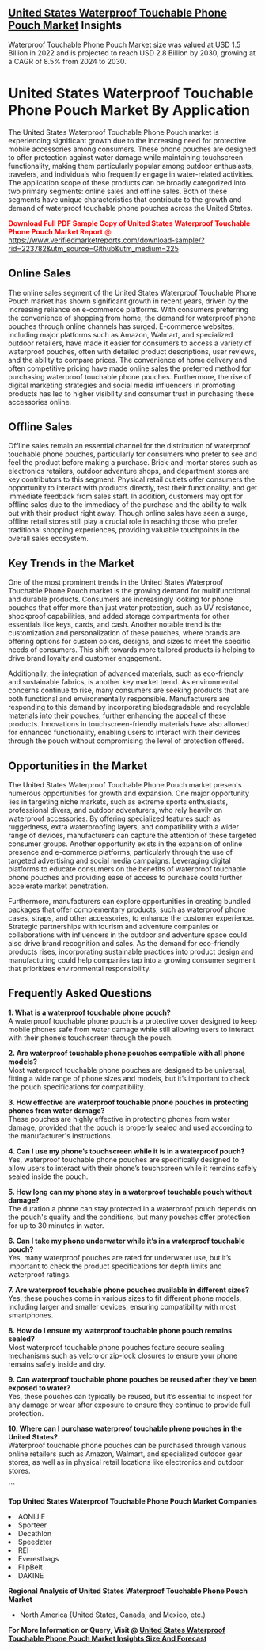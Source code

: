 <h2><a href="https://www.verifiedmarketreports.com/download-sample/?rid=223782&amp;utm_source=Github&amp;utm_medium=225" target="_blank">United States Waterproof Touchable Phone Pouch Market</a> Insights</h2><p>Waterproof Touchable Phone Pouch Market size was valued at USD 1.5 Billion in 2022 and is projected to reach USD 2.8 Billion by 2030, growing at a CAGR of 8.5% from 2024 to 2030.</p><p> <h1>United States Waterproof Touchable Phone Pouch Market By Application</h1> <p>The United States Waterproof Touchable Phone Pouch market is experiencing significant growth due to the increasing need for protective mobile accessories among consumers. These phone pouches are designed to offer protection against water damage while maintaining touchscreen functionality, making them particularly popular among outdoor enthusiasts, travelers, and individuals who frequently engage in water-related activities. The application scope of these products can be broadly categorized into two primary segments: online sales and offline sales. Both of these segments have unique characteristics that contribute to the growth and demand of waterproof touchable phone pouches across the United States.</p> <p><p><span class=""><span style="color: #ff0000;"><strong>Download Full PDF Sample Copy of United States Waterproof Touchable Phone Pouch Market Report</strong> @ </span><a href="https://www.verifiedmarketreports.com/download-sample/?rid=223782&amp;utm_source=Github&amp;utm_medium=225" target="_blank">https://www.verifiedmarketreports.com/download-sample/?rid=223782&amp;utm_source=Github&amp;utm_medium=225</a></span></p></p> <h2>Online Sales</h2> <p>The online sales segment of the United States Waterproof Touchable Phone Pouch market has shown significant growth in recent years, driven by the increasing reliance on e-commerce platforms. With consumers preferring the convenience of shopping from home, the demand for waterproof phone pouches through online channels has surged. E-commerce websites, including major platforms such as Amazon, Walmart, and specialized outdoor retailers, have made it easier for consumers to access a variety of waterproof pouches, often with detailed product descriptions, user reviews, and the ability to compare prices. The convenience of home delivery and often competitive pricing have made online sales the preferred method for purchasing waterproof touchable phone pouches. Furthermore, the rise of digital marketing strategies and social media influencers in promoting products has led to higher visibility and consumer trust in purchasing these accessories online.</p> <h2>Offline Sales</h2> <p>Offline sales remain an essential channel for the distribution of waterproof touchable phone pouches, particularly for consumers who prefer to see and feel the product before making a purchase. Brick-and-mortar stores such as electronics retailers, outdoor adventure shops, and department stores are key contributors to this segment. Physical retail outlets offer consumers the opportunity to interact with products directly, test their functionality, and get immediate feedback from sales staff. In addition, customers may opt for offline sales due to the immediacy of the purchase and the ability to walk out with their product right away. Though online sales have seen a surge, offline retail stores still play a crucial role in reaching those who prefer traditional shopping experiences, providing valuable touchpoints in the overall sales ecosystem.</p> <h2>Key Trends in the Market</h2> <p>One of the most prominent trends in the United States Waterproof Touchable Phone Pouch market is the growing demand for multifunctional and durable products. Consumers are increasingly looking for phone pouches that offer more than just water protection, such as UV resistance, shockproof capabilities, and added storage compartments for other essentials like keys, cards, and cash. Another notable trend is the customization and personalization of these pouches, where brands are offering options for custom colors, designs, and sizes to meet the specific needs of consumers. This shift towards more tailored products is helping to drive brand loyalty and customer engagement.</p> <p>Additionally, the integration of advanced materials, such as eco-friendly and sustainable fabrics, is another key market trend. As environmental concerns continue to rise, many consumers are seeking products that are both functional and environmentally responsible. Manufacturers are responding to this demand by incorporating biodegradable and recyclable materials into their pouches, further enhancing the appeal of these products. Innovations in touchscreen-friendly materials have also allowed for enhanced functionality, enabling users to interact with their devices through the pouch without compromising the level of protection offered.</p> <h2>Opportunities in the Market</h2> <p>The United States Waterproof Touchable Phone Pouch market presents numerous opportunities for growth and expansion. One major opportunity lies in targeting niche markets, such as extreme sports enthusiasts, professional divers, and outdoor adventurers, who rely heavily on waterproof accessories. By offering specialized features such as ruggedness, extra waterproofing layers, and compatibility with a wider range of devices, manufacturers can capture the attention of these targeted consumer groups. Another opportunity exists in the expansion of online presence and e-commerce platforms, particularly through the use of targeted advertising and social media campaigns. Leveraging digital platforms to educate consumers on the benefits of waterproof touchable phone pouches and providing ease of access to purchase could further accelerate market penetration.</p> <p>Furthermore, manufacturers can explore opportunities in creating bundled packages that offer complementary products, such as waterproof phone cases, straps, and other accessories, to enhance the customer experience. Strategic partnerships with tourism and adventure companies or collaborations with influencers in the outdoor and adventure space could also drive brand recognition and sales. As the demand for eco-friendly products rises, incorporating sustainable practices into product design and manufacturing could help companies tap into a growing consumer segment that prioritizes environmental responsibility.</p> <h2>Frequently Asked Questions</h2> <p><strong>1. What is a waterproof touchable phone pouch?</strong><br> A waterproof touchable phone pouch is a protective cover designed to keep mobile phones safe from water damage while still allowing users to interact with their phone’s touchscreen through the pouch.</p> <p><strong>2. Are waterproof touchable phone pouches compatible with all phone models?</strong><br> Most waterproof touchable phone pouches are designed to be universal, fitting a wide range of phone sizes and models, but it’s important to check the pouch specifications for compatibility.</p> <p><strong>3. How effective are waterproof touchable phone pouches in protecting phones from water damage?</strong><br> These pouches are highly effective in protecting phones from water damage, provided that the pouch is properly sealed and used according to the manufacturer's instructions.</p> <p><strong>4. Can I use my phone’s touchscreen while it is in a waterproof pouch?</strong><br> Yes, waterproof touchable phone pouches are specifically designed to allow users to interact with their phone’s touchscreen while it remains safely sealed inside the pouch.</p> <p><strong>5. How long can my phone stay in a waterproof touchable pouch without damage?</strong><br> The duration a phone can stay protected in a waterproof pouch depends on the pouch's quality and the conditions, but many pouches offer protection for up to 30 minutes in water.</p> <p><strong>6. Can I take my phone underwater while it’s in a waterproof touchable pouch?</strong><br> Yes, many waterproof pouches are rated for underwater use, but it’s important to check the product specifications for depth limits and waterproof ratings.</p> <p><strong>7. Are waterproof touchable phone pouches available in different sizes?</strong><br> Yes, these pouches come in various sizes to fit different phone models, including larger and smaller devices, ensuring compatibility with most smartphones.</p> <p><strong>8. How do I ensure my waterproof touchable phone pouch remains sealed?</strong><br> Most waterproof touchable phone pouches feature secure sealing mechanisms such as velcro or zip-lock closures to ensure your phone remains safely inside and dry.</p> <p><strong>9. Can waterproof touchable phone pouches be reused after they’ve been exposed to water?</strong><br> Yes, these pouches can typically be reused, but it’s essential to inspect for any damage or wear after exposure to ensure they continue to provide full protection.</p> <p><strong>10. Where can I purchase waterproof touchable phone pouches in the United States?</strong><br> Waterproof touchable phone pouches can be purchased through various online retailers such as Amazon, Walmart, and specialized outdoor gear stores, as well as in physical retail locations like electronics and outdoor stores.</p> ```</p><p><strong>Top United States Waterproof Touchable Phone Pouch Market Companies</strong></p><div data-test-id=""><p><li>AONIJIE</li><li> Sporteer</li><li> Decathlon</li><li> Speedzter</li><li> REI</li><li> Everestbags</li><li> FlipBelt</li><li> DAKINE</li></p><div><strong>Regional Analysis of&nbsp;United States Waterproof Touchable Phone Pouch Market</strong></div><ul><li dir="ltr"><p dir="ltr">North America&nbsp;(United States, Canada, and Mexico, etc.)</p></li></ul><p><strong>For More Information or Query, Visit @&nbsp;</strong><strong><a href="https://www.verifiedmarketreports.com/product/waterproof-touchable-phone-pouch-market/?utm_source=Github&amp;utm_medium=225" target="_blank">United States Waterproof Touchable Phone Pouch Market Insights Size And Forecast</a></strong></p></div>
